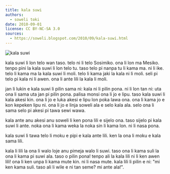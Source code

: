 ```yaml
---
title: kala suwi
authors:
  - soweli toki
date: 2010-09-01
license: CC BY-NC-SA 3.0
sources:
  - https://soweli.blogspot.com/2010/09/kala-suwi.html
---
```


<!-- https://picasaweb.google.com/lh/photo/v8UVdVu4xeT8fxTfQDIQsw -->
![kala suwi](https://blogger.googleusercontent.com/img/b/R29vZ2xl/AVvXsEhIS-ljWSfhw6u5SEXdQltBoGVfycTVBsz4KZRaDxwBtuKbkLdSpCy0_WN2LKlfzb7vodF4H47KWFxcQVKvgXB11TDqmgdP1llP9Nw_vxOnLidlwBeftjpS_UYh9qmnVzyAnjckGvLpSL4/s320/kala-suwi.jpg)

kala suwi li lon telo wan taso. telo ni li telo Sosimiko. ona li lon ma Mesiko. tenpo pini la kala suwi li lon telo tu. taso telo pi nanpa tu li kama ma. ni li ike. telo li kama ma la kala suwi li moli. telo li kama jaki la kala ni li moli. seli pi telo pi kala ni li awen. ona li ante lili la kala li moli.

jan li lukin e kala suwi li pilin sama ni: kala ni li pilin pona. ni li lon tan ni: uta ona li sama uta jan pi pilin pona. palisa monsi ona li jo e lipu. taso kala suwi li kala akesi kin. ona li jo e luka akesi e lipu lon poka lawa ona. ona li kama jo e kon kepeken lipu ni. ona li jo e linja soweli ala e selo kala ala. selo ona li sama selo pi akesi pi tawa sewi wawa.

kala ante anu akesi anu soweli li ken pona lili e sijelo ona. taso sijelo pi kala suwi li ante. noka ona li kama weka la noka sin li kama lon. ni li nasa pona.

kala suwi li tawa telo li moku e pipi e kala ante lili. ken la ona li moku e kala sama lili.

kala li lili la ona li walo loje anu pimeja walo li suwi. taso ona li kama suli la ona li kama pi suwi ala. taso o pilin pona! tenpo ali la kala lili ni li ken awen lili! ona li ken unpa li kama mute kin. ni li nasa mute. kala lili li pilin e ni: "mi ken kama suli. taso ali li wile e ni tan seme? mi ante ala!". 
